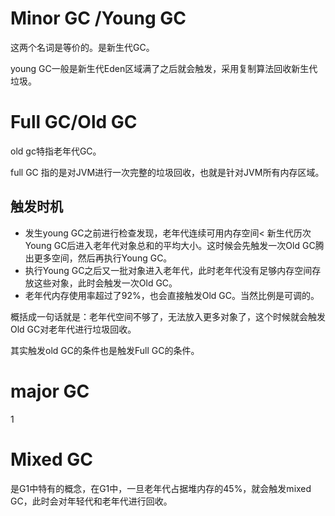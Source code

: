 # Minor GC /Young GC

这两个名词是等价的。是新生代GC。

young GC一般是新生代Eden区域满了之后就会触发，采用复制算法回收新生代垃圾。

# Full GC/Old GC

old gc特指老年代GC。

full GC 指的是对JVM进行一次完整的垃圾回收，也就是针对JVM所有内存区域。

## 触发时机

- 发生young GC之前进行检查发现，老年代连续可用内存空间< 新生代历次Young GC后进入老年代对象总和的平均大小。这时候会先触发一次Old GC腾出更多空间，然后再执行Young GC。
- 执行Young GC之后又一批对象进入老年代，此时老年代没有足够内存空间存放这些对象，此时会触发一次Old GC。
- 老年代内存使用率超过了92%，也会直接触发Old GC。当然比例是可调的。

概括成一句话就是：老年代空间不够了，无法放入更多对象了，这个时候就会触发Old GC对老年代进行垃圾回收。

其实触发old GC的条件也是触发Full GC的条件。



# major GC

1

# Mixed GC

是G1中特有的概念，在G1中，一旦老年代占据堆内存的45%，就会触发mixed GC，此时会对年轻代和老年代进行回收。